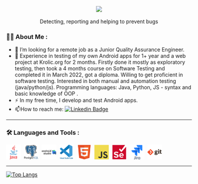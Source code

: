 <div id="header" align="center">
  <img src="https://media.giphy.com/media/Yuvl9zDgVNCcU/giphy.gif" width="100"/>
  <p>Detecting, reporting and helping to prevent bugs</p>
</div>

<!--
<div id="badges">
  <a href="https://www.linkedin.com/in/alena-grigoreva-qa/">
    <img src="https://img.shields.io/badge/LinkedIn-blue?logo=linkedin&logoColor=white&style=for-the-badge"  alt="LinkedIn Badge"/>
  </a>
</div>
-->

### :woman_technologist: About Me :
- :telescope: I’m looking for a remote job as a Junior Quality Assurance Engineer.
- :seedling: Experience in testing of my own Android apps for 1+ year and a web project at Krolic.org for 2 months. 
Firstly done it mostly as exploratory testing, then took a 4 months course on Software Testing and completed it in March 2022, got a diploma.
Willing to get proficient in software testing.
Interested in both manual and automation testing (java/python/js).
Programming languages: Java, Python, JS - syntax and basic knowledge of OOP .
- :zap: In my free time, I develop and test Android apps.
- :mailbox:How to reach me: [![Linkedin Badge](https://img.shields.io/badge/-Linkedin-blue?style=flat&logo=Linkedin&logoColor=white)](https://www.linkedin.com/in/alena-grigoreva-qa/)

---

### :hammer_and_wrench: Languages and Tools :
<div>
  <img src="https://github.com/devicons/devicon/blob/master/icons/java/java-original-wordmark.svg" title="Java" alt="Java" width="40" height="40"/>&nbsp;
  <img src="https://github.com/devicons/devicon/blob/master/icons/postgresql/postgresql-original-wordmark.svg" title="Flutter" alt="Flutter" width="40" height="40"/>&nbsp;
  <img src="https://github.com/devicons/devicon/blob/master/icons/androidstudio/androidstudio-original-wordmark.svg" title="Redux" alt="Redux " width="40" height="40"/>&nbsp;
  <img src="https://github.com/devicons/devicon/blob/master/icons/vscode/vscode-original-wordmark.svg"  title="CSS3" alt="CSS" width="40" height="40"/>&nbsp;
  <img src="https://github.com/devicons/devicon/blob/master/icons/html5/html5-original.svg" title="HTML5" alt="HTML" width="40" height="40"/>&nbsp;
  <img src="https://github.com/devicons/devicon/blob/master/icons/javascript/javascript-original.svg" title="JavaScript" alt="JavaScript" width="40" height="40"/>&nbsp;
  <img src="https://github.com/devicons/devicon/blob/master/icons/selenium/selenium-original.svg" title="Firebase" alt="Firebase" width="40" height="40"/>&nbsp;
  <img src="https://github.com/devicons/devicon/blob/master/icons/jira/jira-original-wordmark.svg" title="Gatsby"  alt="Gatsby" width="40" height="40"/>&nbsp;
  <img src="https://github.com/devicons/devicon/blob/master/icons/git/git-original-wordmark.svg" title="Git" **alt="Git" width="40" height="40"/>
</div>

---

[![Top Langs](https://github-readme-stats.vercel.app/api/top-langs/?username=Alena-Grigoreva-QA&layout=compact&theme=vision-friendly-dark)](https://github.com/Alena-Grigoreva-QA/github-readme-stats)

<!--
**Alena-Grigoreva-QA/Alena-Grigoreva-QA** is a ✨ _special_ ✨ repository because its `README.md` (this file) appears on your GitHub profile.

Here are some ideas to get you started:

- 🔭 I’m currently working on ...
- 🌱 I’m currently learning ...
- 👯 I’m looking to collaborate on ...
- 🤔 I’m looking for help with ...
- 💬 Ask me about ...
- 📫 How to reach me: ...
- 😄 Pronouns: ...
- ⚡ Fun fact: ...
-->
